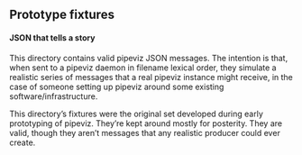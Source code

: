 ## Prototype fixtures
#### JSON that tells a story

This directory contains valid pipeviz JSON messages. The intention is that, when sent to a pipeviz daemon in filename lexical order, they simulate a realistic series of messages that a real pipeviz instance might receive, in the case of someone setting up pipeviz around some existing software/infrastructure.

This directory’s fixtures were the original set developed during early prototyping of pipeviz. They’re kept around mostly for posterity. They are valid, though they aren’t messages that any realistic producer could ever create.
